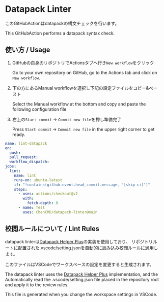 # Datapack Linter

このGitHubActionはdatapackの構文チェックを行います。

This GitHubAction performs a datapack syntax check.

## 使い方 / Usage

1. GitHubの自身のリポジトリでActionsタブへ行き`New workflow`をクリック
   
   Go to your own repository on GitHub, go to the Actions tab and click on `New workflow`.

1. 下の方にあるManual workflowを選択し下記の設定ファイルをコピー&ペースト

   Select the Manual workflow at the bottom and copy and paste the following configuration file

1. 右上の`Start commit` -> `Commit new file`を押し準備完了

   Press `Start commit` -> `Commit new file` in the upper right corner to get ready.
```yaml
name: lint-datapack
on:
  push:
  pull_request:
  workflow_dispatch:
jobs:
  lint:
    name: lint
    runs-on: ubuntu-latest
    if: "!contains(github.event.head_commit.message, '[skip ci]')"
    steps:
      - uses: actions/checkout@v2
        with:
          fetch-depth: 0
      - name: Test
        uses: ChenCMD/datapack-linter@main
```

## 校閲ルールについて / Lint Rules

datapack linterは[Datapack Helper Plus](https://github.com/SPGoding/vscode-datapack-helper-plus)の実装を使用しており、
リポジトリルートに配置された.vscode/setting.jsonを自動的に読み込み校閲ルールに適用します。

このファイルはVSCodeでワークスペースの設定を変更すると生成されます。

The datapack linter uses the [Datapack Helper Plus](https://github.com/SPGoding/vscode-datapack-helper-plus) implementation, and the
Automatically read the .vscode/setting.json file placed in the repository root and apply it to the review rules.

This file is generated when you change the workspace settings in VSCode.

